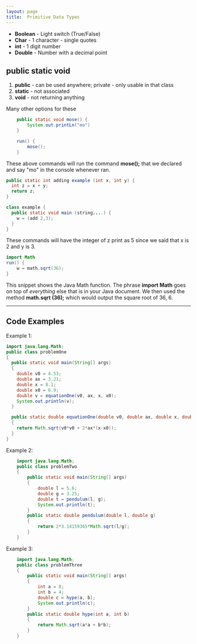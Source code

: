 ```yaml
---
layout: page 
title:  Primitive Data Types 
--- 
```



* **Boolean** - Light switch (True/False)
* **Char** - 1 character - single quotes
* **int** - 1 digit number
* **Double** - Number with a decimal point

## public static void
1. **public** - can be used anywhere; private - only usable in that class
2. **static** - not associated
3. **void** - not returning anything

Many other options for these

```java
    public static void mose() {
        System.out.printLn("mo")
    }

    run() {
        mose();
    }
```

These above commands will run the command **mose();** that we declared and say "mo" in the console whenever ran.

```java
public static int adding example (int x, int y) {
  int z = x + y;
  return z;
}

class example {
  public static void main (string....) {
  	w = (add 2,3);
  }
}
```

These commands will have the integer of z print as 5 since we said that x is 2 and y is 3.

```java
import Math
run() {
	w = math.sqrt(36);
}
```

This snippet shows the Java Math function. The phrase **import Math** goes on top of _everything_ else that is in your Java document. We then used the method **math.sqrt (36);** which would output the square root of 36, 6.

------

## Code Examples

Example 1:

```java
import java.lang.Math;
public class problemOne
{
  public static void main(String[] args)
  {
    double v0 = 4.53;
    double ax = 3.21;
    double x = 8.1;
    double x0 = 6.9;
    double v = equationOne(v0, ax, x, x0);
    System.out.println(v);
  }

  public static double equationOne(double v0, double ax, double x, double x0)
  {
  	return Math.sqrt(v0*v0 + 2*ax*(x-x0));
  }
}	
```


Example 2:

```java
    import java.lang.Math;
    public class problemTwo
    {
        public static void main(String[] args)
        {
            double l = 5.6;
            double g = 3.25;
            double t = pendulum(l, g);
            System.out.println(t);
        }
        public static double pendulum(double l, double g)
        {
            return 2*3.14159365*Math.sqrt(l/g);
        }
    }
```


Example 3:

```java
    import java.lang.Math;
    public class problemThree
    {
        public static void main(String[] args)
        {
            int a = 8;
            int b = 4;
            double c = hype(a, b);
            System.out.println(c);
        }
        public static double hype(int a, int b)
        {
            return Math.sqrt(a*a + b*b);
        }
    }
```

